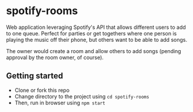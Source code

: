 # spotify-rooms

Web application leveraging Spotify's API that allows different users to add to one queue. Perfect for parties or get togethers where one person is playing the music off their phone, but others want to be able to add songs.

The owner would create a room and allow others to add songs (pending approval by the room owner, of course).

## Getting started

+ Clone or fork this repo
+ Change directory to the project using `cd spotify-rooms`
+ Then, run in browser using `npm start`
